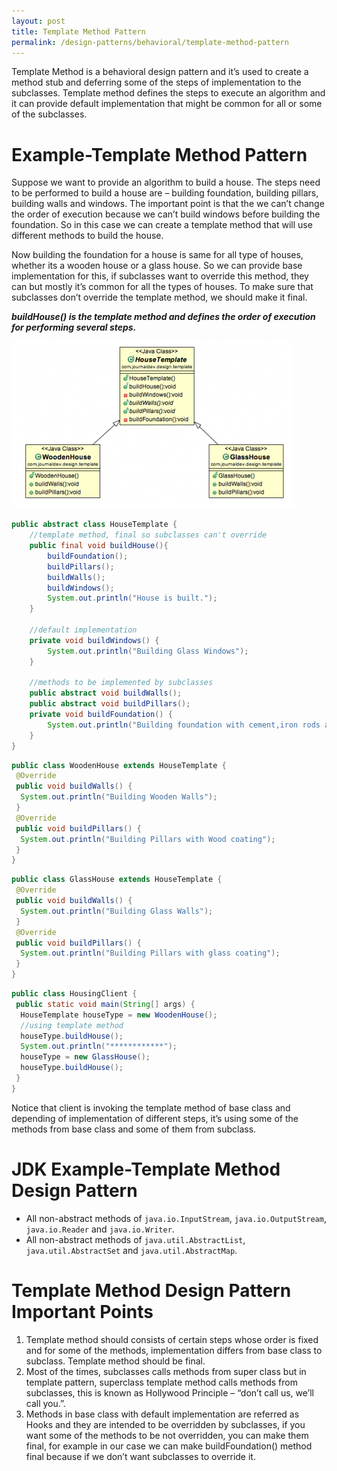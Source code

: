 ```yaml
---
layout: post
title: Template Method Pattern
permalink: /design-patterns/behavioral/template-method-pattern
---
```


Template Method is a behavioral design pattern and it’s used to create a method stub and deferring some of the steps of implementation to the subclasses. Template method defines the steps to execute an algorithm and it can provide default implementation that might be common for all or some of the subclasses.

# Example-Template Method Pattern
Suppose we want to provide an algorithm to build a house. The steps need to be performed to build a house are – building foundation, building pillars, building walls and windows. The important point is that the we can’t change the order of execution because we can’t build windows before building the foundation. So in this case we can create a template method that will use different methods to build the house.

Now building the foundation for a house is same for all type of houses, whether its a wooden house or a glass house. So we can provide base implementation for this, if subclasses want to override this method, they can but mostly it’s common for all the types of houses. To make sure that subclasses don’t override the template method, we should make it final.

***buildHouse() is the template method and defines the order of execution for performing several steps.***

![](https://github.com/arpit04tripathi/files-cdn/raw/cdn/design-patterns/behavioral-template.png)

```java
public abstract class HouseTemplate {
	//template method, final so subclasses can't override
	public final void buildHouse(){
		buildFoundation();
		buildPillars();
		buildWalls();
		buildWindows();
		System.out.println("House is built.");
	}

	//default implementation
	private void buildWindows() {
		System.out.println("Building Glass Windows");
	}

	//methods to be implemented by subclasses
	public abstract void buildWalls();
	public abstract void buildPillars();
	private void buildFoundation() {
		System.out.println("Building foundation with cement,iron rods and sand");
	}
}
```
```java
public class WoodenHouse extends HouseTemplate {
 @Override
 public void buildWalls() {
  System.out.println("Building Wooden Walls");
 }
 @Override
 public void buildPillars() {
  System.out.println("Building Pillars with Wood coating");
 }
}
```
```java
public class GlassHouse extends HouseTemplate {
 @Override
 public void buildWalls() {
  System.out.println("Building Glass Walls");
 }
 @Override
 public void buildPillars() {
  System.out.println("Building Pillars with glass coating");
 }
}
```
```java
public class HousingClient {
 public static void main(String[] args) {		
  HouseTemplate houseType = new WoodenHouse();
  //using template method
  houseType.buildHouse();
  System.out.println("************");
  houseType = new GlassHouse();
  houseType.buildHouse();
 }
}
```

Notice that client is invoking the template method of base class and depending of implementation of different steps, it’s using some of the methods from base class and some of them from subclass.

# JDK Example-Template Method Design Pattern
-	All non-abstract methods of `java.io.InputStream`, `java.io.OutputStream`, `java.io.Reader` and `java.io.Writer`.
-	All non-abstract methods of `java.util.AbstractList`, `java.util.AbstractSet` and `java.util.AbstractMap`.

# Template Method Design Pattern Important Points
1.	Template method should consists of certain steps whose order is fixed and for some of the methods, implementation differs from base class to subclass. Template method should be final.
2.	Most of the times, subclasses calls methods from super class but in template pattern, superclass template method calls methods from subclasses, this is known as Hollywood Principle – “don’t call us, we’ll call you.”.
3. Methods in base class with default implementation are referred as Hooks and they are intended to be overridden by subclasses, if you want some of the methods to be not overridden, you can make them final, for example in our case we can make buildFoundation() method final because if we don’t want subclasses to override it.